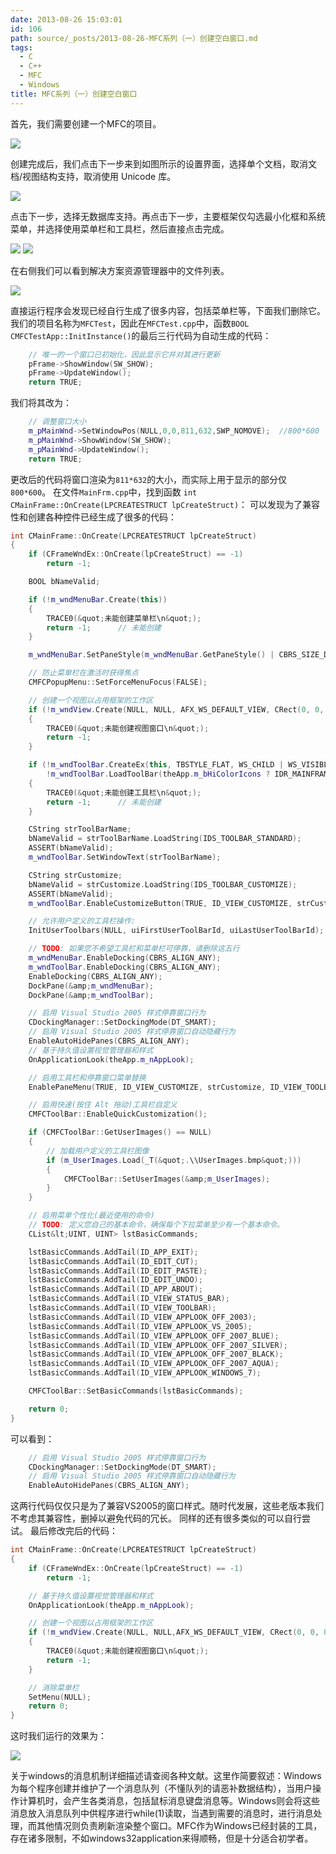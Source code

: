 ```yaml
---
date: 2013-08-26 15:03:01
id: 106
path: source/_posts/2013-08-26-MFC系列（一）创建空白窗口.md
tags:
  - C
  - C++
  - MFC
  - Windows
title: MFC系列（一）创建空白窗口
---
```


首先，我们需要创建一个MFC的项目。

![](/images/posts/106/1.jpg)

创建完成后，我们点击下一步来到如图所示的设置界面，选择单个文档，取消文档/视图结构支持，取消使用 Unicode 库。

![](/images/posts/106/2.jpg)

点击下一步，选择无数据库支持。再点击下一步，主要框架仅勾选最小化框和系统菜单，并选择使用菜单栏和工具栏，然后直接点击完成。

<!-- more -->

![](/images/posts/106/3.jpg)
![](/images/posts/106/4.jpg)

在右侧我们可以看到解决方案资源管理器中的文件列表。

![](/images/posts/106/5.jpg)

直接运行程序会发现已经自行生成了很多内容，包括菜单栏等，下面我们删除它。
我们的项目名称为`MFCTest`，因此在`MFCTest.cpp`中，函数`BOOL CMFCTestApp::InitInstance()`的最后三行代码为自动生成的代码：

``` c++
	// 唯一的一个窗口已初始化，因此显示它并对其进行更新
	pFrame->ShowWindow(SW_SHOW);
	pFrame->UpdateWindow();
	return TRUE;
```

我们将其改为：

``` c++
	// 调整窗口大小
	m_pMainWnd->SetWindowPos(NULL,0,0,811,632,SWP_NOMOVE);	//800*600
	m_pMainWnd->ShowWindow(SW_SHOW);
	m_pMainWnd->UpdateWindow();
	return TRUE;
```

更改后的代码将窗口渲染为`811*632`的大小，而实际上用于显示的部分仅`800*600`。
在文件`MainFrm.cpp`中，找到函数 `int CMainFrame::OnCreate(LPCREATESTRUCT lpCreateStruct)`：
可以发现为了兼容性和创建各种控件已经生成了很多的代码：

``` c++
int CMainFrame::OnCreate(LPCREATESTRUCT lpCreateStruct)
{
	if (CFrameWndEx::OnCreate(lpCreateStruct) == -1)
		return -1;

	BOOL bNameValid;

	if (!m_wndMenuBar.Create(this))
	{
		TRACE0(&quot;未能创建菜单栏\n&quot;);
		return -1;      // 未能创建
	}

	m_wndMenuBar.SetPaneStyle(m_wndMenuBar.GetPaneStyle() | CBRS_SIZE_DYNAMIC | CBRS_TOOLTIPS | CBRS_FLYBY);

	// 防止菜单栏在激活时获得焦点
	CMFCPopupMenu::SetForceMenuFocus(FALSE);

	// 创建一个视图以占用框架的工作区
	if (!m_wndView.Create(NULL, NULL, AFX_WS_DEFAULT_VIEW, CRect(0, 0, 0, 0), this, AFX_IDW_PANE_FIRST, NULL))
	{
		TRACE0(&quot;未能创建视图窗口\n&quot;);
		return -1;
	}

	if (!m_wndToolBar.CreateEx(this, TBSTYLE_FLAT, WS_CHILD | WS_VISIBLE | CBRS_TOP | CBRS_GRIPPER | CBRS_TOOLTIPS | CBRS_FLYBY | CBRS_SIZE_DYNAMIC) ||
		!m_wndToolBar.LoadToolBar(theApp.m_bHiColorIcons ? IDR_MAINFRAME_256 : IDR_MAINFRAME))
	{
		TRACE0(&quot;未能创建工具栏\n&quot;);
		return -1;      // 未能创建
	}

	CString strToolBarName;
	bNameValid = strToolBarName.LoadString(IDS_TOOLBAR_STANDARD);
	ASSERT(bNameValid);
	m_wndToolBar.SetWindowText(strToolBarName);

	CString strCustomize;
	bNameValid = strCustomize.LoadString(IDS_TOOLBAR_CUSTOMIZE);
	ASSERT(bNameValid);
	m_wndToolBar.EnableCustomizeButton(TRUE, ID_VIEW_CUSTOMIZE, strCustomize);

	// 允许用户定义的工具栏操作:
	InitUserToolbars(NULL, uiFirstUserToolBarId, uiLastUserToolBarId);

	// TODO: 如果您不希望工具栏和菜单栏可停靠，请删除这五行
	m_wndMenuBar.EnableDocking(CBRS_ALIGN_ANY);
	m_wndToolBar.EnableDocking(CBRS_ALIGN_ANY);
	EnableDocking(CBRS_ALIGN_ANY);
	DockPane(&amp;m_wndMenuBar);
	DockPane(&amp;m_wndToolBar);

	// 启用 Visual Studio 2005 样式停靠窗口行为
	CDockingManager::SetDockingMode(DT_SMART);
	// 启用 Visual Studio 2005 样式停靠窗口自动隐藏行为
	EnableAutoHidePanes(CBRS_ALIGN_ANY);
	// 基于持久值设置视觉管理器和样式
	OnApplicationLook(theApp.m_nAppLook);

	// 启用工具栏和停靠窗口菜单替换
	EnablePaneMenu(TRUE, ID_VIEW_CUSTOMIZE, strCustomize, ID_VIEW_TOOLBAR);

	// 启用快速(按住 Alt 拖动)工具栏自定义
	CMFCToolBar::EnableQuickCustomization();

	if (CMFCToolBar::GetUserImages() == NULL)
	{
		// 加载用户定义的工具栏图像
		if (m_UserImages.Load(_T(&quot;.\\UserImages.bmp&quot;)))
		{
			CMFCToolBar::SetUserImages(&amp;m_UserImages);
		}
	}

	// 启用菜单个性化(最近使用的命令)
	// TODO: 定义您自己的基本命令，确保每个下拉菜单至少有一个基本命令。
	CList&lt;UINT, UINT> lstBasicCommands;

	lstBasicCommands.AddTail(ID_APP_EXIT);
	lstBasicCommands.AddTail(ID_EDIT_CUT);
	lstBasicCommands.AddTail(ID_EDIT_PASTE);
	lstBasicCommands.AddTail(ID_EDIT_UNDO);
	lstBasicCommands.AddTail(ID_APP_ABOUT);
	lstBasicCommands.AddTail(ID_VIEW_STATUS_BAR);
	lstBasicCommands.AddTail(ID_VIEW_TOOLBAR);
	lstBasicCommands.AddTail(ID_VIEW_APPLOOK_OFF_2003);
	lstBasicCommands.AddTail(ID_VIEW_APPLOOK_VS_2005);
	lstBasicCommands.AddTail(ID_VIEW_APPLOOK_OFF_2007_BLUE);
	lstBasicCommands.AddTail(ID_VIEW_APPLOOK_OFF_2007_SILVER);
	lstBasicCommands.AddTail(ID_VIEW_APPLOOK_OFF_2007_BLACK);
	lstBasicCommands.AddTail(ID_VIEW_APPLOOK_OFF_2007_AQUA);
	lstBasicCommands.AddTail(ID_VIEW_APPLOOK_WINDOWS_7);

	CMFCToolBar::SetBasicCommands(lstBasicCommands);

	return 0;
}
```

可以看到：

``` c++
	// 启用 Visual Studio 2005 样式停靠窗口行为
	CDockingManager::SetDockingMode(DT_SMART);
	// 启用 Visual Studio 2005 样式停靠窗口自动隐藏行为
	EnableAutoHidePanes(CBRS_ALIGN_ANY);
```

这两行代码仅仅只是为了兼容VS2005的窗口样式。随时代发展，这些老版本我们不考虑其兼容性，删掉以避免代码的冗长。
同样的还有很多类似的可以自行尝试。
最后修改完后的代码：

``` c++
int CMainFrame::OnCreate(LPCREATESTRUCT lpCreateStruct)
{
	if (CFrameWndEx::OnCreate(lpCreateStruct) == -1)
		return -1;

	// 基于持久值设置视觉管理器和样式
	OnApplicationLook(theApp.m_nAppLook);

	// 创建一个视图以占用框架的工作区  
	if (!m_wndView.Create(NULL, NULL,AFX_WS_DEFAULT_VIEW, CRect(0, 0, 0, 0), this, AFX_IDW_PANE_FIRST, NULL))  
	{  
		TRACE0(&quot;未能创建视图窗口\n&quot;);  
		return -1;  
	}

	// 消除菜单栏
	SetMenu(NULL);  
	return 0;
}
```

这时我们运行的效果为：

![](/images/posts/106/6.jpg)

关于windows的消息机制详细描述请查阅各种文献。这里作简要叙述：Windows为每个程序创建并维护了一个消息队列（不懂队列的请恶补数据结构），当用户操作计算机时，会产生各类消息，包括鼠标消息键盘消息等。Windows则会将这些消息放入消息队列中供程序进行while(1)读取，当遇到需要的消息时，进行消息处理，而其他情况则负责刷新渲染整个窗口。MFC作为Windows已经封装的工具，存在诸多限制，不如windows32application来得顺畅，但是十分适合初学者。